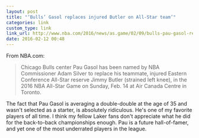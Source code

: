 ```yaml
---
layout: post
title: "‘Bulls’ Gasol replaces injured Butler on All-Star team’"
categories: link
custom_type: link
link_url: http://www.nba.com/2016/news/as.game/02/09/bulls-pau-gasol-replaces-jimmy-butler-on-all-star-team/index.html
date: 2016-02-12 00:48
---
```

From NBA.com:

> Chicago Bulls center Pau Gasol has been named by NBA Commissioner Adam Silver to replace his teammate, injured Eastern Conference All-Star reserve Jimmy Butler (strained left knee), in the 2016 NBA All-Star Game on Sunday, Feb. 14 at Air Canada Centre in Toronto.

The fact that Pau Gasol is averaging a double-double at the age of 35 and wasn't selected as a starter, is absolutely ridiculous. He's one of my favorite players of all time. I think my fellow Laker fans don't appreciate what he did for the back-to-back championships enough. Pau is a future hall-of-famer, and yet one of the most underrated players in the league.